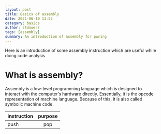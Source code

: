 ```yaml
---
layout: post
title: Basics of assembly
date: 2021-06-10 13:52
category: basics
author: stdnoerr
tags: [assembly]
summary: An introduction of assembly for pwning
---
```


Here is an introduction of some assembly instruction which are useful while doing code analysis

# What is assembly?
Assembly is a low-level programming language which is designed to interact with the computer's hardware directly. Essentially, it is the opcode representation of machine language. Because of this, it is also called symbolic machine code.

instruction | purpose
--- | :---:
push | pop
